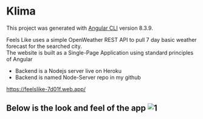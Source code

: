 # Klima

This project was generated with [Angular CLI](https://github.com/angular/angular-cli) version 8.3.9.

Feels Like uses a simple OpenWeather REST API to pull 7 day basic weather forecast for the searched city. </br>
The website is built as a Single-Page Application using standard principles of Angular
- Backend is a Nodejs server live on Heroku
- Backend is named Node-Server repo in my github

https://feelslike-7d01f.web.app/

Below is the look and feel of the app
![1](https://github.com/pandyama/Klima/blob/master/Capture.PNG)
---

